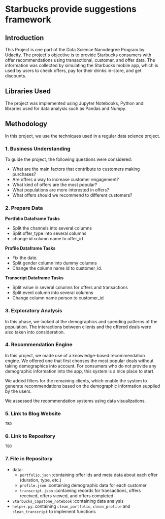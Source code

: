 # Starbucks provide suggestions framework

## Introduction

This Project is one part of the Data Science Nanodegree Program by Udacity.
The project's objective is to provide Starbucks consumers with offer recommendations using transactional, customer, and offer data. The information was collected by simulating the Starbucks mobile app, which is used by users to check offers, pay for their drinks in-store, and get discounts.

## Libraries Used

The project was implemented using Jupyter Notebooks, Python and
libraries used for data analysis such as Pandas and Numpy. 

## Methodology

In this project, we use the techniques used in a regular data science project.

### 1. Business Understanding

To guide the project, the following questions were considered:

- What are the main factors that contribute to customers making purchases?
- Are offers a way to increase customer engagement?
- What kind of offers are the most popular?
- What populations are more interested in offers?
- What offers should we recommend to different customers?

### 2. Prepare Data


**Portfolio Dataframe Tasks**
* Split the channels into several columns
* Split offer_type into several columns
* change id column name to offer_id

**Profile Dataframe Tasks**
* Fix the date.
* Split gender column into dummy columns
* Change the column name id to customer_id. 

**Transcript Dataframe Tasks**

* Split value in several columns for offers and transactions
* Split event column into several columns
* Change column name person to customer_id


### 3. Exploratory Analysis

In this phase, we looked at the demographics and spending patterns of the population. The interactions between clients and the offered deals were also taken into consideration.

### 4. Recommendation Engine

In this project, we made use of a knowledge-based recommendation engine. We offered one that first chooses the most popular deals without taking demographics into account. For consumers who do not provide any demographic information into the app, this system is a nice place to start.

We added filters for the remaining clients, which enable the system to generate recommendations based on the demographic information supplied by the users.

We assessed the recommendation systems using data visualizations.

### 5. Link to Blog Website
```
TBD
```
### 6. Link to Repository
```
TBD
```
### 7. File in Repository
  - data:
    - `portfolio.json` :containing offer ids and meta data about each offer (duration, type, etc.)
    - `profile.json` :containing demographic data for each customer
    - `transcript.json` :containing records for transactions, offers received, offers viewed, and offers completed 
  - `Starbucks_Capstone_notebook` :containing data analysis 
  - `helper.py`: containing `clean_portfolio`, `clean_profile` and `clean_transcript` to implement functions
